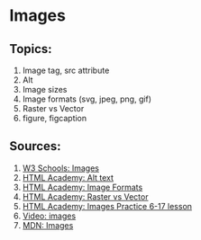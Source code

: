# Images

## Topics:

1. Image tag, src attribute
2. Alt
3. Image sizes
4. Image formats (svg, jpeg, png, gif)
5. Raster vs Vector
6. figure, figcaption

## Sources:

1. [W3 Schools: Images](https://www.w3schools.com/html/html_images.asp)
2. [HTML Academy: Alt text](https://htmlacademy.ru/blog/boost/frontend/alt-text)
3. [HTML Academy: Image Formats](https://htmlacademy.ru/blog/boost/frontend/image-formats)
4. [HTML Academy: Raster vs Vector](https://htmlacademy.ru/blog/boost/frontend/rastr-vector)
5. [HTML Academy: Images Practice 6-17 lesson](https://htmlacademy.ru/courses/305)
6. [Video: images](https://www.youtube.com/watch?v=u2BtHQwxq7E&list=PLLAZ4kZ9dFpMSXUYwxDFOvyxlssug29Fu&index=9)
7. [MDN: Images](https://developer.mozilla.org/en-US/docs/Learn/HTML/Multimedia_and_embedding/Images_in_HTML)
